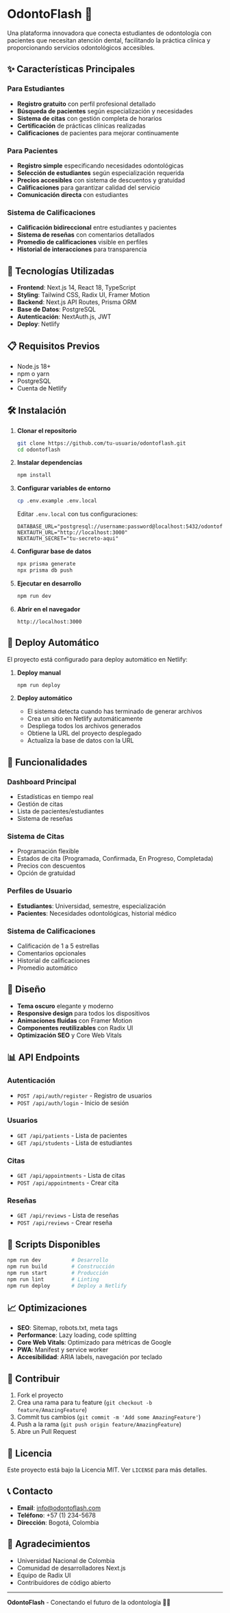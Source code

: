 # OdontoFlash 🦷

Una plataforma innovadora que conecta estudiantes de odontología con pacientes que necesitan atención dental, facilitando la práctica clínica y proporcionando servicios odontológicos accesibles.

## ✨ Características Principales

### Para Estudiantes
- **Registro gratuito** con perfil profesional detallado
- **Búsqueda de pacientes** según especialización y necesidades
- **Sistema de citas** con gestión completa de horarios
- **Certificación** de prácticas clínicas realizadas
- **Calificaciones** de pacientes para mejorar continuamente

### Para Pacientes
- **Registro simple** especificando necesidades odontológicas
- **Selección de estudiantes** según especialización requerida
- **Precios accesibles** con sistema de descuentos y gratuidad
- **Calificaciones** para garantizar calidad del servicio
- **Comunicación directa** con estudiantes

### Sistema de Calificaciones
- **Calificación bidireccional** entre estudiantes y pacientes
- **Sistema de reseñas** con comentarios detallados
- **Promedio de calificaciones** visible en perfiles
- **Historial de interacciones** para transparencia

## 🚀 Tecnologías Utilizadas

- **Frontend**: Next.js 14, React 18, TypeScript
- **Styling**: Tailwind CSS, Radix UI, Framer Motion
- **Backend**: Next.js API Routes, Prisma ORM
- **Base de Datos**: PostgreSQL
- **Autenticación**: NextAuth.js, JWT
- **Deploy**: Netlify

## 📋 Requisitos Previos

- Node.js 18+
- npm o yarn
- PostgreSQL
- Cuenta de Netlify

## 🛠️ Instalación

1. **Clonar el repositorio**
   ```bash
   git clone https://github.com/tu-usuario/odontoflash.git
   cd odontoflash
   ```

2. **Instalar dependencias**
   ```bash
   npm install
   ```

3. **Configurar variables de entorno**
   ```bash
   cp .env.example .env.local
   ```
   
   Editar `.env.local` con tus configuraciones:
   ```env
   DATABASE_URL="postgresql://username:password@localhost:5432/odontoflash"
   NEXTAUTH_URL="http://localhost:3000"
   NEXTAUTH_SECRET="tu-secreto-aqui"
   ```

4. **Configurar base de datos**
   ```bash
   npx prisma generate
   npx prisma db push
   ```

5. **Ejecutar en desarrollo**
   ```bash
   npm run dev
   ```

6. **Abrir en el navegador**
   ```
   http://localhost:3000
   ```

## 🚀 Deploy Automático

El proyecto está configurado para deploy automático en Netlify:

1. **Deploy manual**
   ```bash
   npm run deploy
   ```

2. **Deploy automático**
   - El sistema detecta cuando has terminado de generar archivos
   - Crea un sitio en Netlify automáticamente
   - Despliega todos los archivos generados
   - Obtiene la URL del proyecto desplegado
   - Actualiza la base de datos con la URL

## 📱 Funcionalidades

### Dashboard Principal
- Estadísticas en tiempo real
- Gestión de citas
- Lista de pacientes/estudiantes
- Sistema de reseñas

### Sistema de Citas
- Programación flexible
- Estados de cita (Programada, Confirmada, En Progreso, Completada)
- Precios con descuentos
- Opción de gratuidad

### Perfiles de Usuario
- **Estudiantes**: Universidad, semestre, especialización
- **Pacientes**: Necesidades odontológicas, historial médico

### Sistema de Calificaciones
- Calificación de 1 a 5 estrellas
- Comentarios opcionales
- Historial de calificaciones
- Promedio automático

## 🎨 Diseño

- **Tema oscuro** elegante y moderno
- **Responsive design** para todos los dispositivos
- **Animaciones fluidas** con Framer Motion
- **Componentes reutilizables** con Radix UI
- **Optimización SEO** y Core Web Vitals

## 📊 API Endpoints

### Autenticación
- `POST /api/auth/register` - Registro de usuarios
- `POST /api/auth/login` - Inicio de sesión

### Usuarios
- `GET /api/patients` - Lista de pacientes
- `GET /api/students` - Lista de estudiantes

### Citas
- `GET /api/appointments` - Lista de citas
- `POST /api/appointments` - Crear cita

### Reseñas
- `GET /api/reviews` - Lista de reseñas
- `POST /api/reviews` - Crear reseña

## 🔧 Scripts Disponibles

```bash
npm run dev          # Desarrollo
npm run build        # Construcción
npm run start        # Producción
npm run lint         # Linting
npm run deploy       # Deploy a Netlify
```

## 📈 Optimizaciones

- **SEO**: Sitemap, robots.txt, meta tags
- **Performance**: Lazy loading, code splitting
- **Core Web Vitals**: Optimizado para métricas de Google
- **PWA**: Manifest y service worker
- **Accesibilidad**: ARIA labels, navegación por teclado

## 🤝 Contribuir

1. Fork el proyecto
2. Crea una rama para tu feature (`git checkout -b feature/AmazingFeature`)
3. Commit tus cambios (`git commit -m 'Add some AmazingFeature'`)
4. Push a la rama (`git push origin feature/AmazingFeature`)
5. Abre un Pull Request

## 📄 Licencia

Este proyecto está bajo la Licencia MIT. Ver `LICENSE` para más detalles.

## 📞 Contacto

- **Email**: info@odontoflash.com
- **Teléfono**: +57 (1) 234-5678
- **Dirección**: Bogotá, Colombia

## 🙏 Agradecimientos

- Universidad Nacional de Colombia
- Comunidad de desarrolladores Next.js
- Equipo de Radix UI
- Contribuidores de código abierto

---

**OdontoFlash** - Conectando el futuro de la odontología 🦷✨